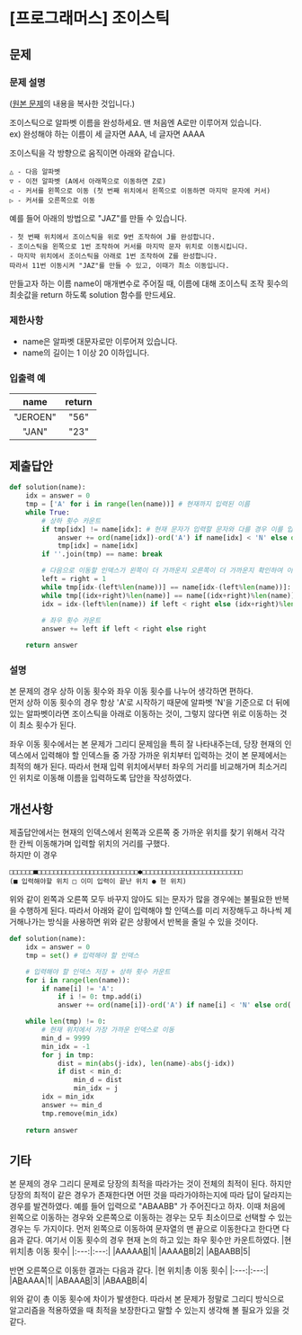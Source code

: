 # [프로그래머스] 조이스틱
## 문제
### 문제 설명
([원본 문제](https://programmers.co.kr/learn/courses/30/lessons/42860)의 내용을 복사한 것입니다.)

조이스틱으로 알파벳 이름을 완성하세요. 맨 처음엔 A로만 이루어져 있습니다.  
ex) 완성해야 하는 이름이 세 글자면 AAA, 네 글자면 AAAA

조이스틱을 각 방향으로 움직이면 아래와 같습니다.
```
△ - 다음 알파벳  
▽ - 이전 알파벳 (A에서 아래쪽으로 이동하면 Z로)  
◁ - 커서를 왼쪽으로 이동 (첫 번째 위치에서 왼쪽으로 이동하면 마지막 문자에 커서)  
▷ - 커서를 오른쪽으로 이동
```

예를 들어 아래의 방법으로 "JAZ"를 만들 수 있습니다.

```
- 첫 번째 위치에서 조이스틱을 위로 9번 조작하여 J를 완성합니다.
- 조이스틱을 왼쪽으로 1번 조작하여 커서를 마지막 문자 위치로 이동시킵니다.
- 마지막 위치에서 조이스틱을 아래로 1번 조작하여 Z를 완성합니다.  
따라서 11번 이동시켜 "JAZ"를 만들 수 있고, 이때가 최소 이동입니다.
```

만들고자 하는 이름 name이 매개변수로 주어질 때, 이름에 대해 조이스틱 조작 횟수의 최솟값을 return 하도록 solution 함수를 만드세요.

### 제한사항
* name은 알파벳 대문자로만 이루어져 있습니다.
* name의 길이는 1 이상 20 이하입니다.

### 입출력 예
|name|return|
|:---:|:---:|
|"JEROEN"|"56"|
|"JAN"|"23"|

## 제출답안
```python
def solution(name):
    idx = answer = 0
    tmp = ['A' for i in range(len(name))] # 현재까지 입력된 이름
    while True:
        # 상하 횟수 카운트
        if tmp[idx] != name[idx]: # 현재 문자가 입력할 문자와 다를 경우 이를 입력 후 이동횟수 카운트
            answer += ord(name[idx])-ord('A') if name[idx] < 'N' else ord('Z')-ord(name[idx])+1 # 'N'을 기준으로 조이스틱을 위로 올릴지 아래로 올릴지 달라짐
            tmp[idx] = name[idx]
        if ''.join(tmp) == name: break

        # 다음으로 이동할 인덱스가 왼쪽이 더 가까운지 오른쪽이 더 가까운지 확인하여 이동
        left = right = 1
        while tmp[idx-(left%len(name))] == name[idx-(left%len(name))]: left += 1
        while tmp[(idx+right)%len(name)] == name[(idx+right)%len(name)]: right += 1
        idx = idx-(left%len(name)) if left < right else (idx+right)%len(name)
        
        # 좌우 횟수 카운트
        answer += left if left < right else right

    return answer
```
### 설명
본 문제의 경우 상하 이동 횟수와 좌우 이동 횟수를 나누어 생각하면 편하다.  
먼저 상하 이동 횟수의 경우 항상 'A'로 시작하기 때문에 알파벳 'N'을 기준으로 더 뒤에 있는 알파벳이라면 조이스틱을 아래로 이동하는 것이, 그렇지 않다면 위로 이동하는 것이 최소 횟수가 된다.

좌우 이동 횟수에서는 본 문제가 그리디 문제임을 특히 잘 나타내주는데, 당장 현재의 인덱스에서 입력해야 할 인덱스들 중 가장 가까운 위치부터 입력하는 것이 본 문제에서는 최적의 해가 된다.
따라서 현재 입력 위치에서부터 좌우의 거리를 비교해가며 최소거리인 위치로 이동해 이름을 입력하도록 답안을 작성하였다.

## 개선사항
제출답안에서는 현재의 인덱스에서 왼쪽과 오른쪽 중 가까운 위치를 찾기 위해서 각각 한 칸씩 이동해가며 입력할 위치의 거리를 구했다.  
하지만 이 경우
```
□□□□□□■□□□□□□□□□□□□□□□□□□□□□□□□□●□□□□□□□□□□□□□□□□□□□□□□□□□
(■ 입력해야할 위치 □ 이미 입력이 끝난 위치 ● 현 위치)
```
위와 같이 왼쪽과 오른쪽 모두 바꾸지 않아도 되는 문자가 많을 경우에는 불필요한 반복을 수행하게 된다. 
따라서 아래와 같이 입력해야 할 인덱스를 미리 저장해두고 하나씩 제거해나가는 방식을 사용하면 위와 같은 상황에서 반복을 줄일 수 있을 것이다.
```python
def solution(name):
    idx = answer = 0
    tmp = set() # 입력해야 할 인덱스

    # 입력해야 할 인덱스 저장 + 상하 횟수 카운트
    for i in range(len(name)):
        if name[i] != 'A':
            if i != 0: tmp.add(i)
            answer += ord(name[i])-ord('A') if name[i] < 'N' else ord('Z')-ord(name[i])+1

    while len(tmp) != 0:
        # 현재 위치에서 가장 가까운 인덱스로 이동
        min_d = 9999
        min_idx = -1
        for j in tmp:
            dist = min(abs(j-idx), len(name)-abs(j-idx))
            if dist < min_d:
                min_d = dist
                min_idx = j
        idx = min_idx
        answer += min_d
        tmp.remove(min_idx)
         
    return answer
```

## 기타
본 문제의 경우 그리디 문제로 당장의 최적을 따라가는 것이 전체의 최적이 된다. 하지만 당장의 최적이 같은 경우가 존재한다면 어떤 것을 따라가야하는지에 따라 답이 달라지는 경우를 발견하였다.
예를 들어 입력으로 "ABAABB" 가 주어진다고 하자. 이때 처음에 왼쪽으로 이동하는 경우와 오른쪽으로 이동하는 경우는 모두 최소이므로 선택할 수 있는 경우는 두 가지이다.
먼저 왼쪽으로 이동하여 문자열의 맨 끝으로 이동한다고 한다면 다음과 같다. 여기서 이동 횟수의 경우 현재 논의 하고 있는 좌우 횟수만 카운트하였다.
|현 위치|총 이동 횟수|
|:---:|:---:|
|AAAAA<ins>B</ins>|1|
|AAAA<ins>B</ins>B|2|
|A<ins>B</ins>AABB|5|

반면 오른쪽으로 이동한 결과는 다음과 같다.
|현 위치|총 이동 횟수|
|:---:|:---:|
|A<ins>B</ins>AAAA|1|
|ABAAA<ins>B</ins>|3|
|ABAA<ins>B</ins>B|4|

위와 같이 총 이동 횟수에 차이가 발생한다. 따라서 본 문제가 정말로 그리디 방식으로 알고리즘을 적용하였을 때 최적을 보장한다고 말할 수 있는지 생각해 볼 필요가 있을 것 같다.

